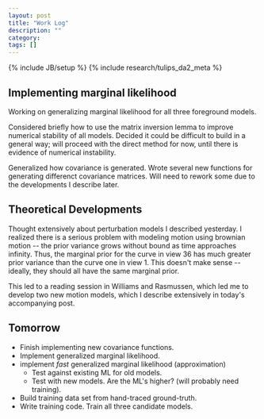 ```yaml
---
layout: post
title: "Work Log"
description: ""
category: 
tags: []
---
```

{% include JB/setup %}
{% include research/tulips_da2_meta %}

Implementing marginal likelihood 
-----------------------------------

Working on generalizing marginal likelihood for all three foreground models.  

Considered briefly how to use the matrix inversion lemma to improve numerical stability of all models.  Decided it could be difficult to build in a general way;  will proceed with the direct method for now, until there is evidence of numerical instability.

Generalized how covariance is generated.  Wrote several new functions for generating differenct covariance matrices.  Will need to rework some due to the developments I describe later.



Theoretical Developments
-----------------------

Thought extensively about perturbation models I described yesterday.  I realized there is a serious problem with modeling motion using brownian motion -- the prior variance grows without bound as time approaches infinity.  Thus, the marginal prior for the curve in view 36 has much greater prior variance than the curve one in view 1.  This doesn't make sense -- ideally, they should all have the same marginal prior.

This led to a reading session in Williams and Rasmussen, which led me to develop two new motion models, which I describe extensively in today's accompanying post.  


Tomorrow
----------
* Finish implementing new covariance functions.
* Implement generalized marginal likelihood.
* implement *fast* generalized marginal likelihood (approximation)
    * Test against existing ML for old models.
    * Test with new models.  Are the ML's higher? (will probably need training).
* Build training data set from hand-traced ground-truth.
* Write training code.  Train all three candidate models.
